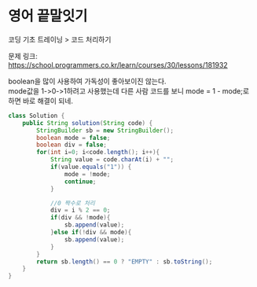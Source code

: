 # 영어 끝말잇기

코딩 기초 트레이닝 > 코드 처리하기

문제 링크: https://school.programmers.co.kr/learn/courses/30/lessons/181932

boolean을 많이 사용하여 가독성이 좋아보이진 않는다.<br>
mode값을 1->0->1하려고 사용했는데 다른 사람 코드를 보니 mode = 1 - mode;로 하면 바로 해결이 되네.<br>

```java
class Solution {
    public String solution(String code) {
        StringBuilder sb = new StringBuilder();
        boolean mode = false;
        boolean div = false;
        for(int i=0; i<code.length(); i++){
            String value = code.charAt(i) + "";
            if(value.equals("1")) {
                mode = !mode;
                continue;
            }

            //0 짝수로 처리
            div = i % 2 == 0;
            if(div && !mode){
                sb.append(value);
            }else if(!div && mode){
                sb.append(value);
            }
        }
        return sb.length() == 0 ? "EMPTY" : sb.toString();
    }
}
```
